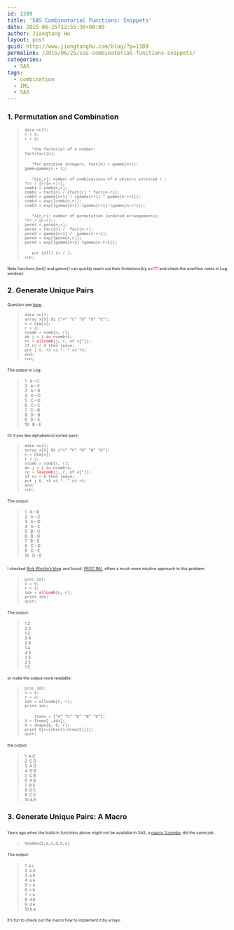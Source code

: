 ```yaml
---
id: 1389
title: 'SAS Combinatorial Functions: Snippets'
date: 2015-06-25T12:55:38+00:00
author: Jiangtang Hu
layout: post
guid: http://www.jiangtanghu.com/blog/?p=1389
permalink: /2015/06/25/sas-combinatorial-functions-snippets/
categories:
  - SAS
tags:
  - combination
  - IML
  - SAS
---
```

### 1. Permutation and Combination

> <span style="font-family: 'Courier New'; font-size: xx-small;">data _null_;<br /> n = 5;<br /> r = 2;</span>
> 
> <span style="font-family: 'Courier New'; font-size: xx-small;">   *the factorial of a number;<br /> fact=fact(n);</span>
> 
> <span style="font-family: 'Courier New'; font-size: xx-small;">   *for positive integers, fact(n) = gamma(n+1);<br /> gamm=gamma(n + 1);</span>
> 
> <span style="font-family: 'Courier New'; font-size: xx-small;">   *C(n,r): number of combinations of n objects selected r ;<br /> *n! / [r!(n-r)!];<br /> comb1 = comb(n,r);<br /> comb2 = fact(n) / (fact(r) * fact(n-r));<br /> comb3 = gamma(n+1) / (gamma(r+1) * gamma(n-r+1));<br /> comb4 = exp(lcomb(n,r));<br /> comb5 = exp(lgamma(n+1)-lgamma(r+1)-lgamma(n-r+1));</span>
> 
> <span style="font-family: 'Courier New'; font-size: xx-small;">   *A(n,r): number of permutation (ordered arrangements);<br /> *n! / (n-r)!;<br /> perm1 = perm(n,r);<br /> perm2 = fact(n) /  fact(n-r);<br /> perm3 = gamma(n+1) /  gamma(n-r+1);<br /> perm4 = exp(lperm(n,r));<br /> perm5 = exp(lgamma(n+1)-lgamma(n-r+1));</span>
> 
> <span style="font-size: xx-small;"><span style="font-family: 'Courier New';">   put (_all_) (= / );<br /> run;</span><br /> </span>

<span style="font-size: xx-small;">Note functions <em>fact()</em> and <em>gamm()</em> can quickly reach out their limitations(<em>try n=<span style="color: #ff0000;">171 </span></em>and check the overflow notes in Log window).</span>

<h3 align="left">
  2. Generate Unique Pairs
</h3>

<span style="font-size: xx-small;">Question see </span>[<span style="font-size: xx-small;">here</span>](http://stackoverflow.com/questions/19875633/how-to-pick-unique-pairs-from-a-single-list)<span style="font-size: xx-small;">.</span>

> <span style="font-family: 'Courier New'; font-size: xx-small;">data _null_;<br /> array x[5] $1 (&#8220;A&#8221; &#8220;C&#8221; &#8220;D&#8221; &#8220;B&#8221; &#8220;E&#8221;);<br /> n = dim(x);<br /> r = 2;<br /> ncomb = comb(n, r);<br /> do j = 1 to ncomb+1;<br /> rc = <span style="color: #ff0000;">allcomb</span>(j, r, of x[*]);<br /> if rc < 0 then leave;<br /> put j 5. +3 x1 “- ” x2 +3;<br /> end;<br /> run;</span>

<span style="font-size: xx-small;">The output in Log:</span>

> <span style="font-size: xx-small;">1   A &#8211; C<br /> 2   A &#8211; E<br /> 3   A &#8211; B<br /> 4   A &#8211; D<br /> 5   C &#8211; D<br /> 6   C &#8211; E<br /> 7   C &#8211; B<br /> 8   D &#8211; B<br /> 9   D &#8211; E<br /> 10   B &#8211; E</span>

<span style="font-size: xx-small;">Or if you like alphabetical sorted pairs:</span>

> <span style="font-family: 'Courier New'; font-size: xx-small;">data _null_;<br /> array x[5] $1 (&#8220;A&#8221; &#8220;C&#8221; &#8220;D&#8221; &#8220;B&#8221; &#8220;E&#8221;);<br /> n = dim(x);<br /> r = 2;<br /> ncomb = comb(n, r);<br /> do j = 1 to ncomb+1;<br /> rc = <span style="color: #ff0000;">lexcomb</span>(j, r, of x[*]);<br /> if rc < 0 then leave;<br /> put j 5. +3 x1 “- ” x2 +3;<br /> end;<br /> run;</span>

<span style="font-size: xx-small;">The output:</span>

> <span style="font-size: xx-small;">1   A &#8211; B<br /> 2   A &#8211; C<br /> 3   A &#8211; D<br /> 4   A &#8211; E<br /> 5   B &#8211; C<br /> 6   B &#8211; D<br /> 7   B &#8211; E<br /> 8   C &#8211; D<br /> 9   C &#8211; E<br /> 10   D &#8211; E</span>

<span style="font-size: xx-small;">I checked </span>[<span style="font-size: xx-small;">Rick Wicklin’s blog</span>](http://blogs.sas.com/content/iml/) <span style="font-size: xx-small;">and found  </span>[<span style="font-size: xx-small;">PROC IML</span>](http://blogs.sas.com/content/iml/2013/09/30/generate-combinations-in-sas.html) <span style="font-size: xx-small;">offers a much more intuitive approach to this problem:</span>

> <span style="font-family: 'Courier New'; font-size: xx-small;">proc iml;<br /> n = 5;<br /> r = 2;<br /> idx = <span style="color: #ff0000;">allcomb</span>(n, r);<br /> print idx;<br /> quit;</span>

<span style="font-size: xx-small;">The output:</span>

> <span style="font-size: xx-small;">1 2<br /> 2 3<br /> 1 3<br /> 3 4<br /> 2 4<br /> 1 4<br /> 4 5<br /> 3 5<br /> 2 5<br /> 1 5 </span>

<span style="font-size: xx-small;">or make the output more readable:</span>

> <span style="font-family: 'Courier New'; font-size: xx-small;">proc iml;<br /> n = 5;<br /> r = 2;<br /> idx = allcomb(n, r);<br /> print idx;</span>
> 
> <span style="font-family: 'Courier New'; font-size: xx-small;">    Items = {&#8220;A&#8221; &#8220;C&#8221; &#8220;D&#8221; &#8220;B&#8221; &#8220;E&#8221;};<br /> S = Items[ ,idx];<br /> S = shape(S, 0, r);<br /> print S[r=(char(1:nrow(S)))];<br /> quit;</span>

<span style="font-size: xx-small;">the output:</span>

> <span style="font-size: xx-small;">1  A C<br /> 2  C D<br /> 3  A D<br /> 4  D B<br /> 5  C B<br /> 6  A B<br /> 7  B E<br /> 8  D E<br /> 9  C E<br /> 10 A E </span>

### 3. Generate Unique Pairs: A Macro

<span style="font-size: xx-small;">Years ago when the build-in functions above might not be available in SAS, a </span>[<span style="font-size: xx-small;">macro %combo</span>](http://www.urz.uni-heidelberg.de/statistik/sas/doc/ts498-combperm.txt) <span style="font-size: xx-small;">did the same job:</span>

> <span style="font-family: 'Courier New'; font-size: xx-small;">%combo(2,a,c,d,b,e)</span>

<span style="font-size: xx-small;">The output:</span>

> <span style="font-size: xx-small;">1  a c<br /> 2  a d<br /> 3  a b<br /> 4  a e<br /> 5  c d<br /> 6  c b<br /> 7  c e<br /> 8  d b<br /> 9  d e<br /> 10 b e<br /> </span>

<span style="font-size: xx-small;">It’s fun to check out the macro how to implement it by arrays.</span>